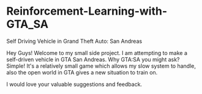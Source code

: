 # Reinforcement-Learning-with-GTA_SA
Self Driving Vehicle in Grand Theft Auto: San Andreas

Hey Guys! 
Welcome to my small side project.
I am attempting to make a self-driven vehicle in GTA San Andreas. Why GTA:SA you might ask?
Simple! It's a relatively small game which allows my slow system to handle, also the open world in GTA gives a new situation to train on.

I would love your valuable suggestions and feedback.



